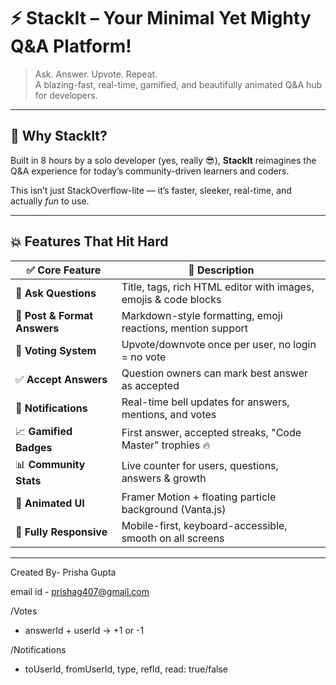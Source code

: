 # ⚡ StackIt – Your Minimal Yet Mighty Q&A Platform!

> Ask. Answer. Upvote. Repeat.  
> A blazing-fast, real-time, gamified, and beautifully animated Q&A hub for developers.

---

## 🚀 Why StackIt?

Built in 8 hours by a solo developer (yes, really 😎), **StackIt** reimagines the Q&A experience for today’s community-driven learners and coders.

This isn’t just StackOverflow-lite — it’s faster, sleeker, real-time, and actually *fun* to use.

---

## 💥 Features That Hit Hard

| ✅ Core Feature | 🚀 Description |
|----------------|----------------|
| 📝 **Ask Questions** | Title, tags, rich HTML editor with images, emojis & code blocks |
| 💬 **Post & Format Answers** | Markdown-style formatting, emoji reactions, mention support |
| 🔺 **Voting System** | Upvote/downvote once per user, no login = no vote |
| ✅ **Accept Answers** | Question owners can mark best answer as accepted |
| 🔔 **Notifications** | Real-time bell updates for answers, mentions, and votes |
| 📈 **Gamified Badges** | First answer, accepted streaks, "Code Master" trophies 🔥 |
| 📊 **Community Stats** | Live counter for users, questions, answers & growth |
| 💫 **Animated UI** | Framer Motion + floating particle background (Vanta.js) |
| 📱 **Fully Responsive** | Mobile-first, keyboard-accessible, smooth on all screens |

---

Created By- Prisha Gupta 

email id - prishag407@gmail.com

/Votes
  - answerId + userId → +1 or -1

/Notifications
  - toUserId, fromUserId, type, refId, read: true/false
